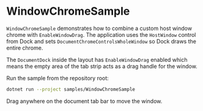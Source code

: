 # WindowChromeSample

`WindowChromeSample` demonstrates how to combine a custom host window chrome with `EnableWindowDrag`. The application uses the `HostWindow` control from Dock and sets `DocumentChromeControlsWholeWindow` so Dock draws the entire chrome.

The `DocumentDock` inside the layout has `EnableWindowDrag` enabled which means the empty area of the tab strip acts as a drag handle for the window.

Run the sample from the repository root:

```bash
dotnet run --project samples/WindowChromeSample
```

Drag anywhere on the document tab bar to move the window.

